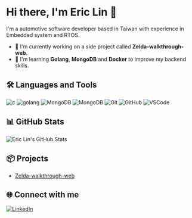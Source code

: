# Hi there, I'm Eric Lin 👋

I'm a automotive software developer based in Taiwan with experience in Embedded system and RTOS.

- 🔭 I'm currently working on a side project called **Zelda-walkthrough-web**.
- 🌱 I'm learning **Golang**, **MongoDB** and **Docker** to improve my backend skills.

## 🛠️ Languages and Tools
![c](https://img.shields.io/badge/-C-339933?logoColor=white)
![golang](https://img.shields.io/badge/-Go-092E20?logo=golang&logoColor=white)
![MongoDB](https://img.shields.io/badge/-MongoDB-3776AB?logo=mongoDB&logoColor=white)
![MongoDB](https://img.shields.io/badge/-Docker-3776AB?logo=docker&logoColor=white)
![Git](https://img.shields.io/badge/-Git-F05032?logo=git&logoColor=white)
![GitHub](https://img.shields.io/badge/-GitHub-181717?logo=github&logoColor=white)
![VSCode](https://img.shields.io/badge/-VSCode-007ACC?logo=visual-studio-code&logoColor=white)

## 📊 GitHub Stats

![Eric Lin's GitHub Stats](https://github-readme-stats.vercel.app/api?username=ericlinsechs&show_icons=true&theme=radical)

## 📦 Projects

- [Zelda-walkthrough-web](https://github.com/ericlinsechs/zelda-walkthrough-web)

## 🌐 Connect with me

[![LinkedIn](https://img.shields.io/badge/LinkedIn-0077B5?style=flat-square&logo=linkedin&logoColor=white)](https://www.linkedin.com/in/your_username/)

